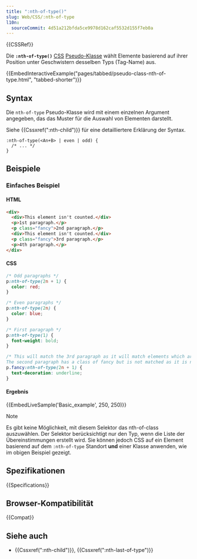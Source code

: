 ```yaml
---
title: ":nth-of-type()"
slug: Web/CSS/:nth-of-type
l10n:
  sourceCommit: 4d51a212bfda5ce9978d162caf5532d155f7eb0a
---
```


{{CSSRef}}

Die **`:nth-of-type()`** [CSS](/de/docs/Web/CSS) [Pseudo-Klasse](/de/docs/Web/CSS/Pseudo-classes) wählt Elemente basierend auf ihrer Position unter Geschwistern desselben Typs (Tag-Name) aus.

{{EmbedInteractiveExample("pages/tabbed/pseudo-class-nth-of-type.html", "tabbed-shorter")}}

## Syntax

Die `nth-of-type` Pseudo-Klasse wird mit einem einzelnen Argument angegeben, das das Muster für die Auswahl von Elementen darstellt.

Siehe {{Cssxref(":nth-child")}} für eine detailliertere Erklärung der Syntax.

```css-nolint
:nth-of-type(<An+B> | even | odd) {
  /* ... */
}
```

## Beispiele

### Einfaches Beispiel

#### HTML

```html
<div>
  <div>This element isn't counted.</div>
  <p>1st paragraph.</p>
  <p class="fancy">2nd paragraph.</p>
  <div>This element isn't counted.</div>
  <p class="fancy">3rd paragraph.</p>
  <p>4th paragraph.</p>
</div>
```

#### CSS

```css
/* Odd paragraphs */
p:nth-of-type(2n + 1) {
  color: red;
}

/* Even paragraphs */
p:nth-of-type(2n) {
  color: blue;
}

/* First paragraph */
p:nth-of-type(1) {
  font-weight: bold;
}

/* This will match the 3rd paragraph as it will match elements which are 2n+1 AND have a class of fancy.
The second paragraph has a class of fancy but is not matched as it is not :nth-of-type(2n+1) */
p.fancy:nth-of-type(2n + 1) {
  text-decoration: underline;
}
```

#### Ergebnis

{{EmbedLiveSample('Basic_example', 250, 250)}}

> [!NOTE]
> Es gibt keine Möglichkeit, mit diesem Selektor das nth-of-class auszuwählen. Der Selektor berücksichtigt nur den Typ, wenn die Liste der Übereinstimmungen erstellt wird. Sie können jedoch CSS auf ein Element basierend auf dem `:nth-of-type` Standort **und** einer Klasse anwenden, wie im obigen Beispiel gezeigt.

## Spezifikationen

{{Specifications}}

## Browser-Kompatibilität

{{Compat}}

## Siehe auch

- {{Cssxref(":nth-child")}}, {{Cssxref(":nth-last-of-type")}}
